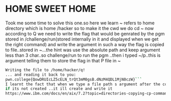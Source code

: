 # HOME SWEET HOME
Took me some time to solve this one.so here we learn ~ refers to home directory which is home /hacker
so to make it the cwd we do cd ~
now according to Q we need to write the flag that would be genrated by the pgm stored in  /challenge/run(stored internally in it and displayed when we get
the right command) and write the argument in such a way the flag is copied to file..stored in ~...the hint was use the absolute path
and keep argument less than 3 char..so challenge/run to run the pgm ..then i typed ~/p..this is argument telling them 
to store the flag in that P file in ~
```bash
Writing the file to /home/hacker/q!
... and reading it back to you:
pwn.college{QowDRUIcLZ5cELN_trQt3mM0gsB.dNzM4QDL1MjN0czW}```
I learnt the fact that when we type a file path s argument after the command ..that it copies the flag to the file
if its not created ..it ill create and write it
https://www.ibm.com/docs/en/aix/7.2?topic=directories-copying-cp-command

